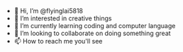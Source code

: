 - 👋 Hi, I’m @flyinglai5818
- 👀 I’m interested in creative things
- 🌱 I’m currently learning coding and computer language
- 💞️ I’m looking to collaborate on doing something great
- 📫 How to reach me you'll see

<!---
flyinglai5818/flyinglai5818 is a ✨ special ✨ repository because its `README.md` (this file) appears on your GitHub profile.
You can click the Preview link to take a look at your changes.
--->
